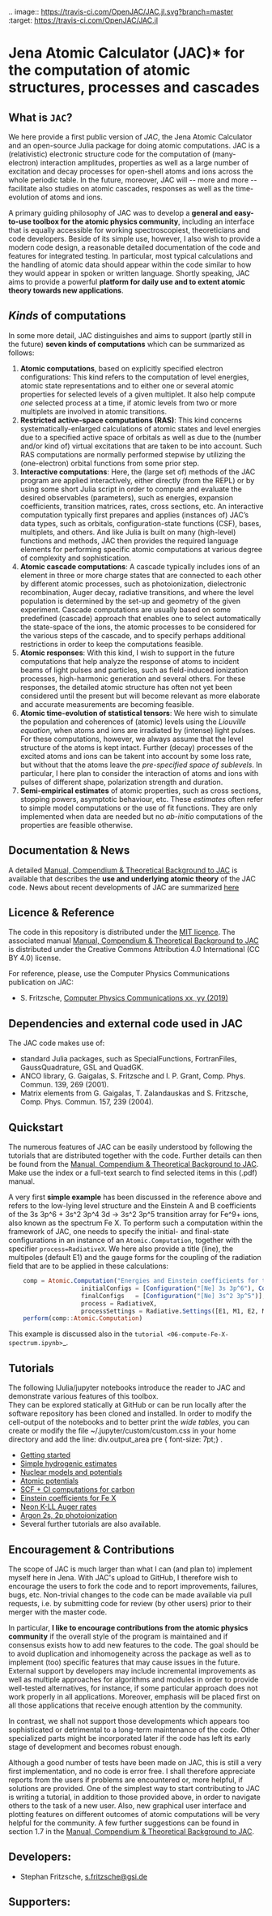 

.. image:: https://travis-ci.com/OpenJAC/JAC.jl.svg?branch=master   
    :target: https://travis-ci.com/OpenJAC/JAC.jl


# Jena Atomic Calculator (JAC)* for the computation of atomic structures, processes and cascades



## What is `JAC`?

We here provide a first public version of *JAC*, the Jena Atomic Calculator and an open-source Julia package for 
doing atomic computations. JAC is a (relativistic) electronic structure code for the computation of (many-electron) 
interaction amplitudes, properties as well as a large number of excitation and decay processes for open-shell 
atoms and ions across the whole periodic table. In the future, moreover, JAC will -- more and more -- facilitate 
also studies on atomic cascades, responses as well as the time-evolution of atoms and ions. 

A primary guiding philosophy of JAC was to develop a **general and easy-to-use toolbox for the atomic physics 
community**, including an interface that is equally accessible for working spectroscopiest, theoreticians and 
code developers. Beside of its simple use, however, I also wish to provide a modern code design, a reasonable 
detailed documentation of the code and features for integrated testing. In particular, most typical calculations and 
the handling of atomic data should appear within the code similar to how they would appear in spoken or written 
language. Shortly speaking, JAC aims to provide a powerful **platform for daily use and to extent atomic theory 
towards new applications**.



## *Kinds* of computations

In some more detail, JAC distinguishes and aims to support (partly still in the future) **seven kinds of 
computations** which can be summarized as follows:

1. **Atomic computations**, based on explicitly specified electron configurations: This kind refers to the 
    computation of level energies, atomic state representations and to either one or several atomic properties 
    for selected levels of a given multiplet. It also help compute *one* selected process at a time, if atomic 
    levels from two or more multiplets are involved in atomic transitions.
2. **Restricted active-space computations (RAS)**: This kind concerns systematically-enlarged calculations
    of atomic states and level energies due to a specified active space of orbitals as well as due to the
    (number and/or kind of) virtual excitations that are taken to be into account. Such RAS computations are 
    normally performed stepwise by utilizing the (one-electron) orbital functions from some prior step.
3. **Interactive computations**: Here, the (large set of) methods of the JAC program are applied interactively,
    either directly (from the REPL) or by using some short Julia script in order to compute and evaluate
    the desired observables (parameters), such as energies, expansion coefficients, transition matrices, rates,
    cross sections, etc. An interactive computation typically first prepares and applies (instances of) JAC’s
    data types, such as orbitals, configuration-state functions (CSF), bases, multiplets, and others. And like 
    Julia is built on many (high-level) functions and methods, JAC then provides the required language elements 
    for performing specific atomic computations at various degree of complexity and sophistication.
4. **Atomic cascade computations**: A cascade typically includes ions of an element in three or more charge 
    states that are connected to each other by different atomic processes, such as photoionization, dielectronic 
    recombination, Auger decay, radiative transitions, and where the level population is determined by the 
    set-up and geometry of the given experiment. Cascade computations are usually based on some predefined 
    (cascade) approach that enables one to select automatically the state-space of the ions, the atomic 
    processes to be considered for the various steps of the cascade, and to specify perhaps additional 
    restrictions in order to keep the computations feasible.
5. **Atomic responses**: With this kind, I wish to support in the future computations that help analyze 
    the response of atoms to incident beams of light pulses and particles, such as field-induced ionization 
    processes, high-harmonic generation and several others. For these responses, the detailed atomic 
    structure has often not yet been considered until the present but will become relevant as more elaborate 
    and accurate measurements are becoming feasible.
6. **Atomic time-evolution of statistical tensors**: We here wish to simulate the population and coherences
    of (atomic) levels using the *Liouville equation*, when atoms and ions are irradiated by (intense) light
    pulses. For these computations, however, we always assume that the level structure of the atoms is kept 
    intact. Further (decay) processes of the excited atoms and ions can be takent into account by some loss 
    rate, but without that the atoms leave the *pre-specified space of sublevels*. In particular, I here plan 
    to consider the interaction of atoms and ions with pulses of different shape, polarization strength 
    and duration.
7. **Semi-empirical estimates** of atomic properties, such as cross sections, stopping powers, asymptotic
    behaviour, etc. These *estimates* often refer to simple model computations or the use of fit functions.
    They are only implemented when data are needed but no *ab-initio* computations of the properties are 
    feasible otherwise.

       

## Documentation & News

A detailed [Manual, Compendium & Theoretical Background to JAC](Manual-Jac-dist.pdf)  is available that
describes the **use and underlying atomic theory** of the JAC code. News about recent developments of JAC
are summarized [here](NEWS.rst)



## Licence & Reference

The code in this repository is distributed under the [MIT licence](LICENSE.md). The associated manual 
[Manual, Compendium & Theoretical Background to JAC](Manual-Jac-dist.pdf) is distributed under the Creative 
Commons Attribution 4.0 International (CC BY 4.0) license.

For reference, please, use the Computer Physics Communications publication on JAC:

* S. Fritzsche, [Computer Physics Communications xx, yy (2019)](https://doi.org/10.1016/j.cpc.2019.01.012)



## Dependencies and external code used in JAC

The JAC code makes use of:
* standard Julia packages, such as SpecialFunctions, FortranFiles, GaussQuadrature, GSL and QuadGK.
* ANCO library, G. Gaigalas, S. Fritzsche and I. P. Grant, Comp. Phys. Commun. 139, 269 (2001).
* Matrix elements from G. Gaigalas, T. Zalandauskas and S. Fritzsche, Comp. Phys. Commun. 157, 239 (2004).

    
    
## Quickstart

The numerous features of JAC can be easily understood by following the tutorials that are distributed together
with the code. Further details can then be found from the 
[Manual, Compendium & Theoretical Background to JAC](Manual-Jac-dist.pdf). Make use the index or a
full-text search to find selected items in this (.pdf) manual.

A very first **simple example** has been discussed in the reference above and refers to the low-lying level 
structure and the Einstein A and B coefficients of the 3s 3p^6 + 3s^2 3p^4 3d → 3s^2 3p^5 transition array 
for Fe^9+ ions, also known as the spectrum Fe X. To perform such a computation within the framework of JAC, 
one needs to specify the initial- and final-state configurations in an instance of an `Atomic.Computation`, 
together with the specifier `process=RadiativeX`. We here also provide a title (line), the multipoles 
(default E1) and the gauge forms for the coupling of the radiation field that are to be applied in these 
calculations:


```julia
    comp = Atomic.Computation("Energies and Einstein coefficients for the spectrum Fe X",  Nuclear.Model(26.);
                    initialConfigs = [Configuration("[Ne] 3s 3p^6"), Configuration("[Ne] 3s^2 3p^4 3d")],
                    finalConfigs   = [Configuration("[Ne] 3s^2 3p^5")], 
                    process = RadiativeX, 
                    processSettings = Radiative.Settings([E1, M1, E2, M2], [UseCoulomb, UseBabushkin] )
    perform(comp::Atomic.Computation)
```

This example is discussed also in the `tutorial <06-compute-Fe-X-spectrum.ipynb>`_.
    
    
## Tutorials

The following IJulia/jupyter notebooks introduce the reader to JAC and demonstrate various features of this toolbox.  
They can be explored statically at GitHub or can be run locally after the software repository has been cloned and installed.
In order to modify the cell-output of the notebooks and to better print the *wide tables*, you can create or modify the file
~/.jupyter/custom/custom.css in your home directory and add the line:  div.output_area pre { font-size: 7pt;} .

* [Getting started](tutorials/01-getting-started.ipynb)
* [Simple hydrogenic estimates](tutorials/02-hydrogenic-computations.ipynb)
* [Nuclear models and potentials](tutorials/03-setting-the-nucleus.ipynb)
* [Atomic potentials](tutorials/04-compare-radial-potentials.ipynb)
* [SCF + CI computations for carbon](tutorials/05-compute-SCF+CI-carbon-III.ipynb)
* [Einstein coefficients for Fe X](tutorials/06-compute-Fe-X-spectrum.ipynb)
* [Neon K-LL Auger rates](tutorials/07-compute-Ne-KLL-Auger-spectrum.ipynb)
* [Argon 2s, 2p photoionization](tutorials/09-compute-Ar-2s-2p-photoionization.ipynb)
* Several further tutorials are also available.



## Encouragement & Contributions

The scope of JAC is much larger than what I can (and plan to) implement myself here in Jena. 
With JAC's upload to GitHub, I therefore wish to encourage the users to fork the code and to report improvements,
failures, bugs, etc. Non-trivial changes to the code can be made available via pull requests, i.e. 
by submitting code for review (by other users) prior to their merger with the master code. 

In particular, **I like to encourage contributions from the atomic physics community** if the overall style of the 
program is maintained and if consensus exists how to add new features to the code. The goal should be to avoid 
duplication and inhomogeneity across the package as well as to implement (too) specific features that may cause 
issues in the future. External support by developers may include incremental improvements as well as multiple 
approaches for algorithms and modules in order to provide well-tested alternatives, for instance, if some particular 
approach does not work properly in all applications. Moreover, emphasis will be placed first on all those 
applications that receive enough attention by the community. 

In contrast, we shall not support those developments which appears too sophisticated or detrimental to a 
long-term maintenance of the code. Other specialized parts might be incorporated later if the code has left its 
early stage of development and becomes robust enough.

Although a good number of tests have been made on JAC, this is still a very first implementation, and no code is
error free. I shall therefore appreciate reports from the users if problems are encountered or, more helpful, 
if solutions are provided. One of the simplest way to start contributing to JAC is writing a tutorial, in addition 
to those provided above, in order to navigate others to the task of a new user. Also, new graphical user 
interface and plotting features on different outcomes of atomic computations will be very helpful for the community. 
A few further suggestions can be found in section 1.7 in the 
[Manual, Compendium & Theoretical Background to JAC](Manual-Jac-dist.pdf).



## Developers:

* Stephan Fritzsche,  s.fritzsche@gsi.de



## Supporters:

